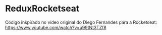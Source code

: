 # ReduxRocketseat
Código inspirado no vídeo original do Diego Fernandes para a Rocketseat: https://www.youtube.com/watch?v=u99tNt3TZf8
